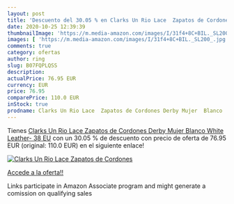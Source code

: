 ```yaml
---
layout: post
title: 'Descuento del 30.05 % en Clarks Un Rio Lace  Zapatos de Cordones '
date: 2020-10-25 12:39:39
thumbnailImage: 'https://m.media-amazon.com/images/I/31f4+8C+BIL._SL200_.jpg'
images: [ 'https://m.media-amazon.com/images/I/31f4+8C+BIL._SL200_.jpg' ]
comments: true
category: ofertas
author: ring
slug: B07FQPLQSS
description:
actualPrice: 76.95 EUR
currency: EUR
price: 76.95
comparePrice: 110.0 EUR
inStock: true
prodname: Clarks Un Rio Lace  Zapatos de Cordones Derby Mujer  Blanco  White Leather-   38 EU
---
```


Tienes [Clarks Un Rio Lace  Zapatos de Cordones Derby Mujer  Blanco  White Leather-   38 EU](https://www.amazon.es/dp/B07FQPLQSS/?tag=tolees-21) con un 30.05 % de descuento con precio de oferta de 76.95 EUR (original: 110.0 EUR) en el siguiente enlace!

[![Clarks Un Rio Lace  Zapatos de Cordones ](https://m.media-amazon.com/images/I/31f4+8C+BIL._SL200_.jpg)](https://www.amazon.es/dp/B07FQPLQSS/?tag=tolees-21)

[Accede a la oferta!!](https://www.amazon.es/dp/B07FQPLQSS/?tag=tolees-21)

Links participate in Amazon Associate program and might generate a comission on qualifying sales


